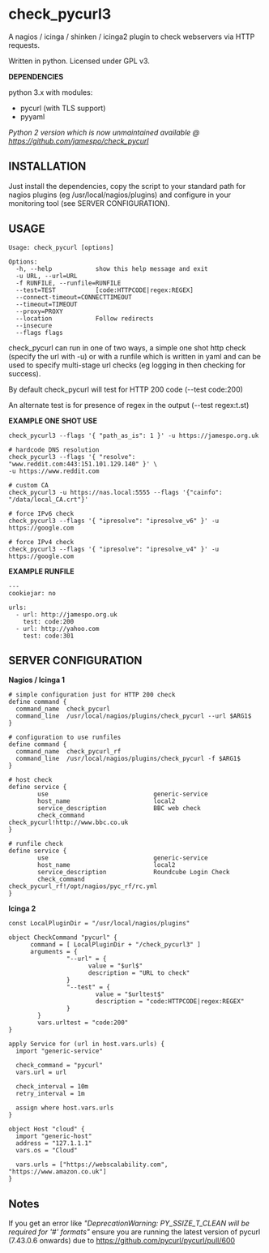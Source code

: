 # check_pycurl3

A nagios / icinga / shinken / icinga2 plugin to check webservers via HTTP requests.

Written in python. Licensed under GPL v3.


**DEPENDENCIES**

python 3.x with modules:
- pycurl  (with TLS support)
- pyyaml

*Python 2 version which is now unmaintained available @ https://github.com/jamespo/check_pycurl*

## INSTALLATION

Just install the dependencies, copy the script to your standard path for nagios plugins (eg /usr/local/nagios/plugins) and configure in your monitoring tool (see SERVER CONFIGURATION).


## USAGE

    Usage: check_pycurl [options]

    Options:
      -h, --help            show this help message and exit
      -u URL, --url=URL
      -f RUNFILE, --runfile=RUNFILE
      --test=TEST           [code:HTTPCODE|regex:REGEX]
      --connect-timeout=CONNECTTIMEOUT
      --timeout=TIMEOUT
      --proxy=PROXY
      --location            Follow redirects
      --insecure
      --flags flags

check_pycurl can run in one of two ways, a simple one shot http check (specify the url with -u) or with a runfile which is written in yaml and can be used to specify multi-stage url checks (eg logging in then checking for success).

By default check_pycurl will test for HTTP 200 code (--test code:200)

An alternate test is for presence of regex in the output (--test regex:t.st)

**EXAMPLE ONE SHOT USE**

    check_pycurl3 --flags '{ "path_as_is": 1 }' -u https://jamespo.org.uk

	# hardcode DNS resolution
	check_pycurl3 --flags '{ "resolve": "www.reddit.com:443:151.101.129.140" }' \
	-u https://www.reddit.com

	# custom CA
	check_pycurl3 -u https://nas.local:5555 --flags '{"cainfo": "/data/local_CA.crt"}'
	
	# force IPv6 check
	check_pycurl3 --flags '{ "ipresolve": "ipresolve_v6" }' -u https://google.com

	# force IPv4 check
	check_pycurl3 --flags '{ "ipresolve": "ipresolve_v4" }' -u https://google.com


**EXAMPLE RUNFILE**

    ---
    cookiejar: no

    urls:
      - url: http://jamespo.org.uk
        test: code:200
      - url: http://yahoo.com
        test: code:301


## SERVER CONFIGURATION

**Nagios / Icinga 1**

    # simple configuration just for HTTP 200 check 
    define command {
      command_name	check_pycurl
      command_line	/usr/local/nagios/plugins/check_pycurl --url $ARG1$
    }

    # configuration to use runfiles
    define command {
      command_name	check_pycurl_rf
      command_line	/usr/local/nagios/plugins/check_pycurl -f $ARG1$
    }

    # host check
    define service {
            use                             generic-service
            host_name                       local2
            service_description             BBC web check
            check_command                   check_pycurl!http://www.bbc.co.uk
    }

    # runfile check
    define service {
            use                             generic-service
            host_name                       local2
            service_description             Roundcube Login Check
            check_command                   check_pycurl_rf!/opt/nagios/pyc_rf/rc.yml
    }

**Icinga 2**

    const LocalPluginDir = "/usr/local/nagios/plugins"

    object CheckCommand "pycurl" {
          command = [ LocalPluginDir + "/check_pycurl3" ]
          arguments = {
                    "--url" = {
                          value = "$url$"
                          description = "URL to check"
                    }
                    "--test" = {
                            value = "$urltest$"
                            description = "code:HTTPCODE|regex:REGEX"
                    }
            }
            vars.urltest = "code:200"
    }

    apply Service for (url in host.vars.urls) {
      import "generic-service"
      
      check_command = "pycurl"
      vars.url = url
      
      check_interval = 10m
      retry_interval = 1m
      
      assign where host.vars.urls
    }

    object Host "cloud" {
      import "generic-host"
      address = "127.1.1.1"
      vars.os = "Cloud"

      vars.urls = ["https://webscalability.com", "https://www.amazon.co.uk"]
    }

## Notes

If you get an error like *"DeprecationWarning: PY_SSIZE_T_CLEAN will be required for '#' formats"* ensure you are running the latest version of pycurl (7.43.0.6 onwards) due to https://github.com/pycurl/pycurl/pull/600

